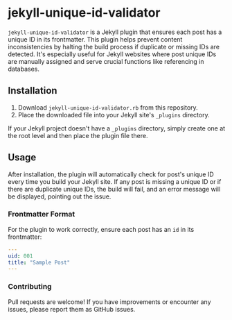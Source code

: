 # jekyll-unique-id-validator

`jekyll-unique-id-validator` is a Jekyll plugin that ensures each post has a unique ID in its frontmatter. This plugin helps prevent content inconsistencies by halting the build process if duplicate or missing IDs are detected. It's especially useful for Jekyll websites where post unique IDs are manually assigned and serve crucial functions like referencing in databases.

## Installation

1. Download `jekyll-unique-id-validator.rb` from this repository.
2. Place the downloaded file into your Jekyll site's `_plugins` directory.
   
If your Jekyll project doesn't have a `_plugins` directory, simply create one at the root level and then place the plugin file there.

## Usage

After installation, the plugin will automatically check for post's unique ID every time you build your Jekyll site. If any post is missing a unique ID or if there are duplicate unique IDs, the build will fail, and an error message will be displayed, pointing out the issue.

### Frontmatter Format

For the plugin to work correctly, ensure each post has an `id` in its frontmatter:
```yaml
---
uid: 001
title: "Sample Post"
---
```

### Contributing

Pull requests are welcome! If you have improvements or encounter any issues, please report them as GitHub issues.
